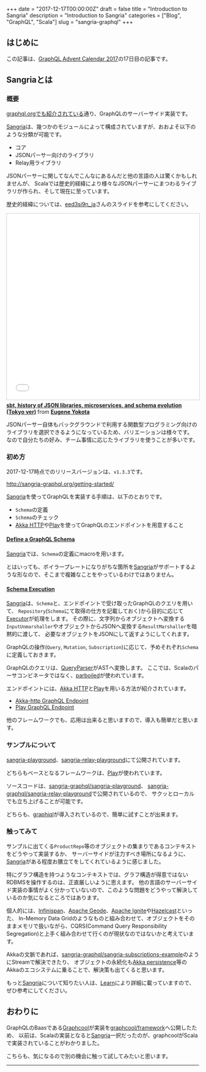 +++
date = "2017-12-17T00:00:00Z"
draft = false
title = "Introduction to Sangria"
description = "Introduction to Sangria"
categories = ["Blog", "GraphQL", "Scala"]
slug = "sangria-graphql"
+++

## はじめに

この記事は、[GraphQL Advent Calendar 2017](https://qiita.com/advent-calendar/2017/graphql)の17日目の記事です。

## Sangriaとは

### 概要

[graphql.orgでも紹介されている](http://graphql.org/code/#scala)通り、GraphQLのサーバーサイド実装です。

[Sangria]は、幾つかのモジュールによって構成されていますが、おおよそ以下のような分類が可能です。

* コア
* JSONパーサー向けのライブラリ
* Relay用ライブラリ


JSONパーサーに関してなんでこんなにあるんだと他の言語の人は驚くかもしれませんが、
Scalaでは歴史的経緯により様々なJSONパーサーにまつわるライブラリが作られ、そして現在に至っています。

歴史的経緯については、[eed3si9n_ja](https://twitter.com/eed3si9n_ja/)さんのスライドを参考にしてください。

<iframe src="//www.slideshare.net/slideshow/embed_code/key/y6DT1TinQKMw4q" width="595" height="485" frameborder="0" marginwidth="0" marginheight="0" scrolling="no" style="border:1px solid #CCC; border-width:1px; margin-bottom:5px; max-width: 100%;" allowfullscreen> </iframe> <div style="margin-bottom:5px"> <strong> <a href="//www.slideshare.net/EugeneYokota/sbt-history-of-json-libraries-microservices-and-schema-evolution-tokyo-ver" title="sbt, history of JSON libraries, microservices, and schema evolution (Tokyo ver)" target="_blank">sbt, history of JSON libraries, microservices, and schema evolution (Tokyo ver)</a> </strong> from <strong><a href="https://www.slideshare.net/EugeneYokota" target="_blank">Eugene Yokota</a></strong> </div>

JSONパーサー自体もバックグラウンドで利用する関数型プログラミング向けのライブラリを選択できるようになっているため、バリエーションは様々です。
なので自分たちの好み、チーム事情に応じたライブラリを使うことが多いです。


### 初め方

2017-12-17時点でのリリースバージョンは、`v1.3.3`です。

http://sangria-graphql.org/getting-started/

[Sangria]を使ってGraphQLを実装する手順は、以下のとおりです。

* `Schema`の定義
* `Schema`のチェック
* [Akka HTTP]や[Play]を使ってGraphQLのエンドポイントを用意すること


#### [Define a GraphQL Schema](http://sangria-graphql.org/getting-started/#define-a-graphql-schema)

[Sangria]では、`Schema`の定義にmacroを用います。

とはいっても、ボイラープレートになりがちな箇所を[Sangria]がサポートするような形なので、そこまで複雑なことをやっているわけではありません。


#### [Schema Execution](http://sangria-graphql.org/getting-started/#schema-execution)

[Sangria]は、`Schema`と、エンドポイントで受け取ったGraphQLのクエリを用いて、
`Repository`(`Schema`にて取得の仕方を記載しておく)から目的に応じて[Executor](https://github.com/sangria-graphql/sangria/blob/v1.3.3/src/main/scala/sangria/execution/Executor.scala)が処理をします。
その際に、文字列からオブジェクトへ変換する`InputUnmarshaller`やオブジェクトからJSONへ変換する`ResultMarshaller`を暗黙的に渡して、
必要なオブジェクトをJSONにして返すようにしてくれます。

GraphQLの操作(`Query`, `Mutation`, `Subscription`)に応じて、予めそれぞれ`Schema`に定義しておきます。

GraphQLのクエリは、[QueryParser](https://github.com/sangria-graphql/sangria/blob/v1.3.3/src/main/scala/sangria/parser/QueryParser.scala)がASTへ変換します。
ここでは、Scalaのパーサコンビネータではなく、[parboiled](https://github.com/sirthias/parboiled)が使われています。

エンドポイントには、[Akka HTTP]と[Play]を用いる方法が紹介されています。

* [Akka-http GraphQL Endpoint](http://sangria-graphql.org/getting-started/#akka-http-graphql-endpoint)
* [Play GraphQL Endpoint](http://sangria-graphql.org/getting-started/#play-graphql-endpoint)

他のフレームワークでも、応用は出来ると思いますので、導入も簡単だと思います。


### サンプルについて

[sangria-playground](http://try.sangria-graphql.org/)、[sangria-relay-playground](http://try-relay.sangria-graphql.org/)にて公開されています。

どちらもベースとなるフレームワークは、[Play](https://www.playframework.com/)が使われています。

ソースコードは、[sangria-graphql/sangria-playground](https://github.com/sangria-graphql/sangria-playground)、
[sangria-graphql/sangria-relay-playground](https://github.com/sangria-graphql/sangria-relay-playground)で公開されているので、
サクッとローカルでも立ち上げることが可能です。

どちらも、[graphiql](https://github.com/graphql/graphiql)が導入されているので、簡単に試すことが出来ます。


### 触ってみて

サンプルに出てくる`ProductRepo`等のオブジェクトの集まりであるコンテキストをどうやって実装するか、
サーバーサイドが注力すべき場所になるように、[Sangria]がある程度お膳立てをしてくれているように感じました。

特にグラフ構造を持つようなコンテキストでは、グラフ構造が得意ではないRDBMSを操作するのは、正直厳しいように思えます。
他の言語のサーバーサイド実装の事情がよく分かっていないので、このような問題をどうやって解決しているのか気になるところではあります。

個人的には、[Infinispan](http://infinispan.org/)、[Apache Geode](http://geode.apache.org/)、[Apache Ignite](https://ignite.apache.org/)や[Hazelcast](https://hazelcast.org/)といった、
In-Memory Data Gridのようなものと組み合わせて、オブジェクトをそのままメモリで扱いながら、CQRS(Command Query Responsibility Segregation)と上手く組み合わせて行くのが現状なのではないかと考えています。

Akkaの文脈であれば、[sangria-graphql/sangria-subscriptions-example](https://github.com/sangria-graphql/sangria-subscriptions-example)のようにStreamで解決できたり、
オブジェクトの永続化も[Akka persistence](https://doc.akka.io/docs/akka/2.5.4/scala/persistence.html)等のAkkaのエコシステムに乗ることで、解決策も出てくると思います。

もっと[Sangria]について知りたい人は、[Learn](http://sangria-graphql.org/learn/)により詳細に載っていますので、ぜひ参考にしてください。

## おわりに

GraphQLのBaasである[Graphcool](https://www.graph.cool/)が実装を[graphcool/framework](https://github.com/graphcool/framework)へ公開したため、
以前は、Scalaの実装となると[Sangria]一択だったのが、graphcoolがScalaで実装されていることがわかりました。

こちらも、気になるので別の機会に触って試してみたいと思います。

---

[Sangria]: http://sangria-graphql.org/
[Akka HTTP]: https://doc.akka.io/docs/akka-http/current/scala/http/index.html
[Play]: https://www.playframework.com/
